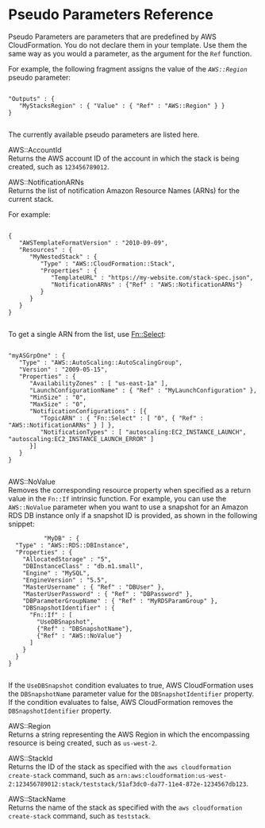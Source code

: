 Pseudo Parameters Reference
===========================

Pseudo Parameters are parameters that are predefined by AWS CloudFormation. You do not declare them in your template. Use them the same way as you would a parameter, as the argument for the `Ref` function.

For example, the following fragment assigns the value of the *`AWS::Region`* pseudo parameter:

``` {.programlisting}
    
"Outputs" : {
   "MyStacksRegion" : { "Value" : { "Ref" : "AWS::Region" } }
}
  
```

The currently available pseudo parameters are listed here.

 AWS::AccountId   
Returns the AWS account ID of the account in which the stack is being created, such as `123456789012`.

 AWS::NotificationARNs   
Returns the list of notification Amazon Resource Names (ARNs) for the current stack.

For example:

``` {.programlisting}
          
{
   "AWSTemplateFormatVersion" : "2010-09-09",
   "Resources" : {
      "MyNestedStack" : {
         "Type" : "AWS::CloudFormation::Stack",
         "Properties" : {
            "TemplateURL" : "https://my-website.com/stack-spec.json",
            "NotificationARNs" : {"Ref" : "AWS::NotificationARNs"}
         }
      }
   }
}
        
```

To get a single ARN from the list, use [Fn::Select](intrinsic-function-reference-select.html "Fn::Select"):

``` {.programlisting}
          
"myASGrpOne" : {
   "Type" : "AWS::AutoScaling::AutoScalingGroup",
   "Version" : "2009-05-15",
   "Properties" : {
      "AvailabilityZones" : [ "us-east-1a" ],
      "LaunchConfigurationName" : { "Ref" : "MyLaunchConfiguration" },
      "MinSize" : "0",
      "MaxSize" : "0",
      "NotificationConfigurations" : [{
         "TopicARN" : { "Fn::Select" : [ "0", { "Ref" : "AWS::NotificationARNs" } ] },
         "NotificationTypes" : [ "autoscaling:EC2_INSTANCE_LAUNCH", "autoscaling:EC2_INSTANCE_LAUNCH_ERROR" ]
      }]
   }
}
        
```

 AWS::NoValue   
Removes the corresponding resource property when specified as a return value in the `Fn::If` intrinsic function. For example, you can use the `AWS::NoValue` parameter when you want to use a snapshot for an Amazon RDS DB instance only if a snapshot ID is provided, as shown in the following snippet:

``` {.programlisting}
          "MyDB" : {
  "Type" : "AWS::RDS::DBInstance",
  "Properties" : {
    "AllocatedStorage" : "5",
    "DBInstanceClass" : "db.m1.small",
    "Engine" : "MySQL",
    "EngineVersion" : "5.5",
    "MasterUsername" : { "Ref" : "DBUser" },
    "MasterUserPassword" : { "Ref" : "DBPassword" },
    "DBParameterGroupName" : { "Ref" : "MyRDSParamGroup" },
    "DBSnapshotIdentifier" : {
      "Fn::If" : [
        "UseDBSnapshot",
        {"Ref" : "DBSnapshotName"},
        {"Ref" : "AWS::NoValue"}
      ]
    }
  }
}
        
```

If the `UseDBSnapshot` condition evaluates to true, AWS CloudFormation uses the `DBSnapshotName` parameter value for the `DBSnapshotIdentifier` property. If the condition evaluates to false, AWS CloudFormation removes the `DBSnapshotIdentifier` property.

 AWS::Region   
Returns a string representing the AWS Region in which the encompassing resource is being created, such as `us-west-2`.

 AWS::StackId   
Returns the ID of the stack as specified with the `aws cloudformation create-stack` command, such as `arn:aws:cloudformation:us-west-2:123456789012:stack/teststack/51af3dc0-da77-11e4-872e-1234567db123`.

 AWS::StackName   
Returns the name of the stack as specified with the `aws cloudformation create-stack` command, such as `teststack`.


